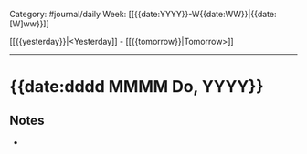Category: #journal/daily
Week: [[{{date:YYYY}}-W{{date:WW}}|{{date:[W]ww}}]]

[[{{yesterday}}|<Yesterday]] - [[{{tomorrow}}|Tomorrow>]]

---

# {{date:dddd MMMM Do, YYYY}}

## Notes

- 
